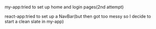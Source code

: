 my-app:tried to set up home and login pages(2nd attempt)



react-app:tried to set up a NavBar(but then got too messy so I decide to start a clean slate in my-app)
